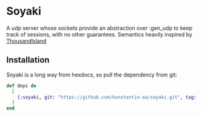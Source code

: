 # Soyaki
A udp server whose sockets provide an abstraction over :gen_udp to keep track of sessions, with no other guarantees. Semantics heavily inspired by [ThousandIsland](https://hexdocs.pm/thousand_island/ThousandIsland.html)

## Installation

Soyaki is a long way from hexdocs, so pull the dependency from git:

```elixir
def deps do
  [
    {:soyaki, git: "https://github.com/konstantin-aa/soyaki.git", tag: "0.1.0"}
  ]
end
```

